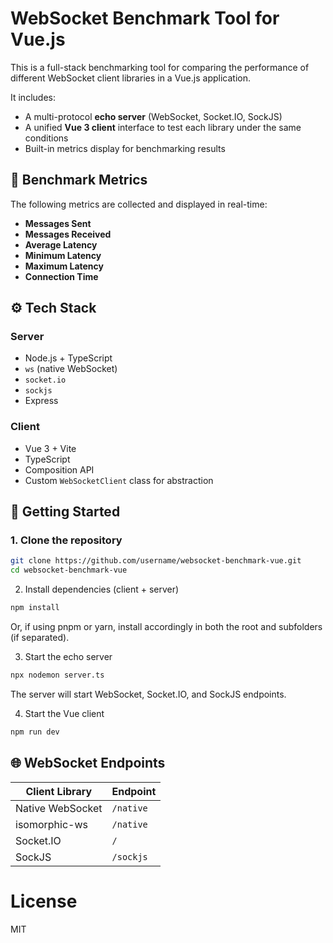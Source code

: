 # WebSocket Benchmark Tool for Vue.js

This is a full-stack benchmarking tool for comparing the performance of different
WebSocket client libraries in a Vue.js application.

It includes:

- A multi-protocol **echo server** (WebSocket, Socket.IO, SockJS)
- A unified **Vue 3 client** interface to test each library under the same conditions
- Built-in metrics display for benchmarking results

## 🧪 Benchmark Metrics

The following metrics are collected and displayed in real-time:

- **Messages Sent**
- **Messages Received**
- **Average Latency**
- **Minimum Latency**
- **Maximum Latency**
- **Connection Time**

## ⚙️ Tech Stack

### Server

- Node.js + TypeScript
- `ws` (native WebSocket)
- `socket.io`
- `sockjs`
- Express

### Client

- Vue 3 + Vite
- TypeScript
- Composition API
- Custom `WebSocketClient` class for abstraction

## 🚀 Getting Started

### 1. Clone the repository

```bash
git clone https://github.com/username/websocket-benchmark-vue.git
cd websocket-benchmark-vue
```

2. Install dependencies (client + server)

```bash
npm install
```

Or, if using pnpm or yarn, install accordingly in both the root and subfolders (if separated).

3. Start the echo server

```bash
npx nodemon server.ts
```

The server will start WebSocket, Socket.IO, and SockJS endpoints.

4. Start the Vue client

```bash
npm run dev
```

## 🌐 WebSocket Endpoints

| Client Library   | Endpoint  |
|------------------|-----------|
| Native WebSocket | `/native` |
| isomorphic-ws    | `/native` |
| Socket.IO        | `/`       |
| SockJS           | `/sockjs` |

# License

MIT
